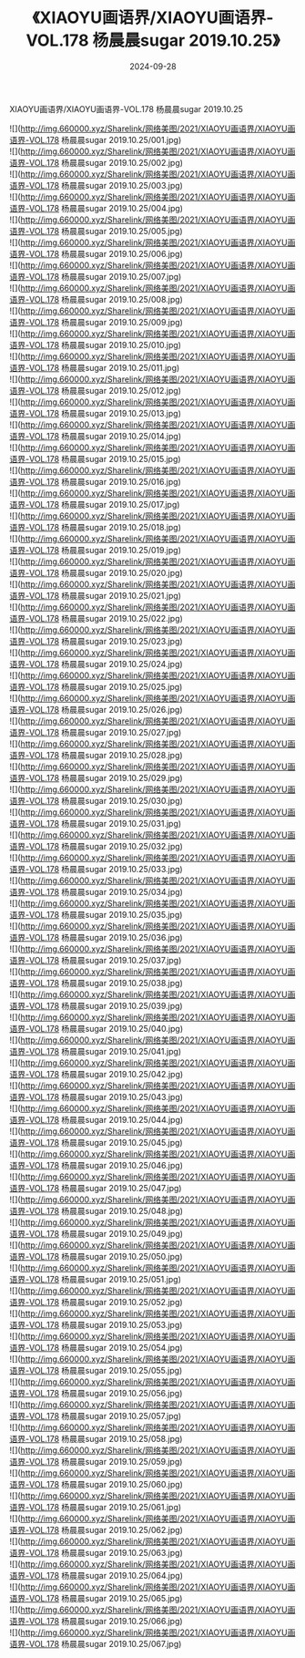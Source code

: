 ﻿---
layout: post
title:  《XIAOYU画语界/XIAOYU画语界-VOL.178 杨晨晨sugar 2019.10.25》
date:   2024-09-28
img: http://img.660000.xyz/Sharelink/网络美图/2021/XIAOYU画语界/XIAOYU画语界-VOL.178 杨晨晨sugar 2019.10.25/000.jpg
categories: [美女, 清纯, 唯美]
---

XIAOYU画语界/XIAOYU画语界-VOL.178 杨晨晨sugar 2019.10.25

 ![](http://img.660000.xyz/Sharelink/网络美图/2021/XIAOYU画语界/XIAOYU画语界-VOL.178 杨晨晨sugar 2019.10.25/001.jpg) <br>![](http://img.660000.xyz/Sharelink/网络美图/2021/XIAOYU画语界/XIAOYU画语界-VOL.178 杨晨晨sugar 2019.10.25/002.jpg) <br>![](http://img.660000.xyz/Sharelink/网络美图/2021/XIAOYU画语界/XIAOYU画语界-VOL.178 杨晨晨sugar 2019.10.25/003.jpg) <br>![](http://img.660000.xyz/Sharelink/网络美图/2021/XIAOYU画语界/XIAOYU画语界-VOL.178 杨晨晨sugar 2019.10.25/004.jpg) <br>![](http://img.660000.xyz/Sharelink/网络美图/2021/XIAOYU画语界/XIAOYU画语界-VOL.178 杨晨晨sugar 2019.10.25/005.jpg) <br>![](http://img.660000.xyz/Sharelink/网络美图/2021/XIAOYU画语界/XIAOYU画语界-VOL.178 杨晨晨sugar 2019.10.25/006.jpg) <br>![](http://img.660000.xyz/Sharelink/网络美图/2021/XIAOYU画语界/XIAOYU画语界-VOL.178 杨晨晨sugar 2019.10.25/007.jpg) <br>![](http://img.660000.xyz/Sharelink/网络美图/2021/XIAOYU画语界/XIAOYU画语界-VOL.178 杨晨晨sugar 2019.10.25/008.jpg) <br>![](http://img.660000.xyz/Sharelink/网络美图/2021/XIAOYU画语界/XIAOYU画语界-VOL.178 杨晨晨sugar 2019.10.25/009.jpg) <br>![](http://img.660000.xyz/Sharelink/网络美图/2021/XIAOYU画语界/XIAOYU画语界-VOL.178 杨晨晨sugar 2019.10.25/010.jpg) <br>![](http://img.660000.xyz/Sharelink/网络美图/2021/XIAOYU画语界/XIAOYU画语界-VOL.178 杨晨晨sugar 2019.10.25/011.jpg) <br>![](http://img.660000.xyz/Sharelink/网络美图/2021/XIAOYU画语界/XIAOYU画语界-VOL.178 杨晨晨sugar 2019.10.25/012.jpg) <br>![](http://img.660000.xyz/Sharelink/网络美图/2021/XIAOYU画语界/XIAOYU画语界-VOL.178 杨晨晨sugar 2019.10.25/013.jpg) <br>![](http://img.660000.xyz/Sharelink/网络美图/2021/XIAOYU画语界/XIAOYU画语界-VOL.178 杨晨晨sugar 2019.10.25/014.jpg) <br>![](http://img.660000.xyz/Sharelink/网络美图/2021/XIAOYU画语界/XIAOYU画语界-VOL.178 杨晨晨sugar 2019.10.25/015.jpg) <br>![](http://img.660000.xyz/Sharelink/网络美图/2021/XIAOYU画语界/XIAOYU画语界-VOL.178 杨晨晨sugar 2019.10.25/016.jpg) <br>![](http://img.660000.xyz/Sharelink/网络美图/2021/XIAOYU画语界/XIAOYU画语界-VOL.178 杨晨晨sugar 2019.10.25/017.jpg) <br>![](http://img.660000.xyz/Sharelink/网络美图/2021/XIAOYU画语界/XIAOYU画语界-VOL.178 杨晨晨sugar 2019.10.25/018.jpg) <br>![](http://img.660000.xyz/Sharelink/网络美图/2021/XIAOYU画语界/XIAOYU画语界-VOL.178 杨晨晨sugar 2019.10.25/019.jpg) <br>![](http://img.660000.xyz/Sharelink/网络美图/2021/XIAOYU画语界/XIAOYU画语界-VOL.178 杨晨晨sugar 2019.10.25/020.jpg) <br>![](http://img.660000.xyz/Sharelink/网络美图/2021/XIAOYU画语界/XIAOYU画语界-VOL.178 杨晨晨sugar 2019.10.25/021.jpg) <br>![](http://img.660000.xyz/Sharelink/网络美图/2021/XIAOYU画语界/XIAOYU画语界-VOL.178 杨晨晨sugar 2019.10.25/022.jpg) <br>![](http://img.660000.xyz/Sharelink/网络美图/2021/XIAOYU画语界/XIAOYU画语界-VOL.178 杨晨晨sugar 2019.10.25/023.jpg) <br>![](http://img.660000.xyz/Sharelink/网络美图/2021/XIAOYU画语界/XIAOYU画语界-VOL.178 杨晨晨sugar 2019.10.25/024.jpg) <br>![](http://img.660000.xyz/Sharelink/网络美图/2021/XIAOYU画语界/XIAOYU画语界-VOL.178 杨晨晨sugar 2019.10.25/025.jpg) <br>![](http://img.660000.xyz/Sharelink/网络美图/2021/XIAOYU画语界/XIAOYU画语界-VOL.178 杨晨晨sugar 2019.10.25/026.jpg) <br>![](http://img.660000.xyz/Sharelink/网络美图/2021/XIAOYU画语界/XIAOYU画语界-VOL.178 杨晨晨sugar 2019.10.25/027.jpg) <br>![](http://img.660000.xyz/Sharelink/网络美图/2021/XIAOYU画语界/XIAOYU画语界-VOL.178 杨晨晨sugar 2019.10.25/028.jpg) <br>![](http://img.660000.xyz/Sharelink/网络美图/2021/XIAOYU画语界/XIAOYU画语界-VOL.178 杨晨晨sugar 2019.10.25/029.jpg) <br>![](http://img.660000.xyz/Sharelink/网络美图/2021/XIAOYU画语界/XIAOYU画语界-VOL.178 杨晨晨sugar 2019.10.25/030.jpg) <br>![](http://img.660000.xyz/Sharelink/网络美图/2021/XIAOYU画语界/XIAOYU画语界-VOL.178 杨晨晨sugar 2019.10.25/031.jpg) <br>![](http://img.660000.xyz/Sharelink/网络美图/2021/XIAOYU画语界/XIAOYU画语界-VOL.178 杨晨晨sugar 2019.10.25/032.jpg) <br>![](http://img.660000.xyz/Sharelink/网络美图/2021/XIAOYU画语界/XIAOYU画语界-VOL.178 杨晨晨sugar 2019.10.25/033.jpg) <br>![](http://img.660000.xyz/Sharelink/网络美图/2021/XIAOYU画语界/XIAOYU画语界-VOL.178 杨晨晨sugar 2019.10.25/034.jpg) <br>![](http://img.660000.xyz/Sharelink/网络美图/2021/XIAOYU画语界/XIAOYU画语界-VOL.178 杨晨晨sugar 2019.10.25/035.jpg) <br>![](http://img.660000.xyz/Sharelink/网络美图/2021/XIAOYU画语界/XIAOYU画语界-VOL.178 杨晨晨sugar 2019.10.25/036.jpg) <br>![](http://img.660000.xyz/Sharelink/网络美图/2021/XIAOYU画语界/XIAOYU画语界-VOL.178 杨晨晨sugar 2019.10.25/037.jpg) <br>![](http://img.660000.xyz/Sharelink/网络美图/2021/XIAOYU画语界/XIAOYU画语界-VOL.178 杨晨晨sugar 2019.10.25/038.jpg) <br>![](http://img.660000.xyz/Sharelink/网络美图/2021/XIAOYU画语界/XIAOYU画语界-VOL.178 杨晨晨sugar 2019.10.25/039.jpg) <br>![](http://img.660000.xyz/Sharelink/网络美图/2021/XIAOYU画语界/XIAOYU画语界-VOL.178 杨晨晨sugar 2019.10.25/040.jpg) <br>![](http://img.660000.xyz/Sharelink/网络美图/2021/XIAOYU画语界/XIAOYU画语界-VOL.178 杨晨晨sugar 2019.10.25/041.jpg) <br>![](http://img.660000.xyz/Sharelink/网络美图/2021/XIAOYU画语界/XIAOYU画语界-VOL.178 杨晨晨sugar 2019.10.25/042.jpg) <br>![](http://img.660000.xyz/Sharelink/网络美图/2021/XIAOYU画语界/XIAOYU画语界-VOL.178 杨晨晨sugar 2019.10.25/043.jpg) <br>![](http://img.660000.xyz/Sharelink/网络美图/2021/XIAOYU画语界/XIAOYU画语界-VOL.178 杨晨晨sugar 2019.10.25/044.jpg) <br>![](http://img.660000.xyz/Sharelink/网络美图/2021/XIAOYU画语界/XIAOYU画语界-VOL.178 杨晨晨sugar 2019.10.25/045.jpg) <br>![](http://img.660000.xyz/Sharelink/网络美图/2021/XIAOYU画语界/XIAOYU画语界-VOL.178 杨晨晨sugar 2019.10.25/046.jpg) <br>![](http://img.660000.xyz/Sharelink/网络美图/2021/XIAOYU画语界/XIAOYU画语界-VOL.178 杨晨晨sugar 2019.10.25/047.jpg) <br>![](http://img.660000.xyz/Sharelink/网络美图/2021/XIAOYU画语界/XIAOYU画语界-VOL.178 杨晨晨sugar 2019.10.25/048.jpg) <br>![](http://img.660000.xyz/Sharelink/网络美图/2021/XIAOYU画语界/XIAOYU画语界-VOL.178 杨晨晨sugar 2019.10.25/049.jpg) <br>![](http://img.660000.xyz/Sharelink/网络美图/2021/XIAOYU画语界/XIAOYU画语界-VOL.178 杨晨晨sugar 2019.10.25/050.jpg) <br>![](http://img.660000.xyz/Sharelink/网络美图/2021/XIAOYU画语界/XIAOYU画语界-VOL.178 杨晨晨sugar 2019.10.25/051.jpg) <br>![](http://img.660000.xyz/Sharelink/网络美图/2021/XIAOYU画语界/XIAOYU画语界-VOL.178 杨晨晨sugar 2019.10.25/052.jpg) <br>![](http://img.660000.xyz/Sharelink/网络美图/2021/XIAOYU画语界/XIAOYU画语界-VOL.178 杨晨晨sugar 2019.10.25/053.jpg) <br>![](http://img.660000.xyz/Sharelink/网络美图/2021/XIAOYU画语界/XIAOYU画语界-VOL.178 杨晨晨sugar 2019.10.25/054.jpg) <br>![](http://img.660000.xyz/Sharelink/网络美图/2021/XIAOYU画语界/XIAOYU画语界-VOL.178 杨晨晨sugar 2019.10.25/055.jpg) <br>![](http://img.660000.xyz/Sharelink/网络美图/2021/XIAOYU画语界/XIAOYU画语界-VOL.178 杨晨晨sugar 2019.10.25/056.jpg) <br>![](http://img.660000.xyz/Sharelink/网络美图/2021/XIAOYU画语界/XIAOYU画语界-VOL.178 杨晨晨sugar 2019.10.25/057.jpg) <br>![](http://img.660000.xyz/Sharelink/网络美图/2021/XIAOYU画语界/XIAOYU画语界-VOL.178 杨晨晨sugar 2019.10.25/058.jpg) <br>![](http://img.660000.xyz/Sharelink/网络美图/2021/XIAOYU画语界/XIAOYU画语界-VOL.178 杨晨晨sugar 2019.10.25/059.jpg) <br>![](http://img.660000.xyz/Sharelink/网络美图/2021/XIAOYU画语界/XIAOYU画语界-VOL.178 杨晨晨sugar 2019.10.25/060.jpg) <br>![](http://img.660000.xyz/Sharelink/网络美图/2021/XIAOYU画语界/XIAOYU画语界-VOL.178 杨晨晨sugar 2019.10.25/061.jpg) <br>![](http://img.660000.xyz/Sharelink/网络美图/2021/XIAOYU画语界/XIAOYU画语界-VOL.178 杨晨晨sugar 2019.10.25/062.jpg) <br>![](http://img.660000.xyz/Sharelink/网络美图/2021/XIAOYU画语界/XIAOYU画语界-VOL.178 杨晨晨sugar 2019.10.25/063.jpg) <br>![](http://img.660000.xyz/Sharelink/网络美图/2021/XIAOYU画语界/XIAOYU画语界-VOL.178 杨晨晨sugar 2019.10.25/064.jpg) <br>![](http://img.660000.xyz/Sharelink/网络美图/2021/XIAOYU画语界/XIAOYU画语界-VOL.178 杨晨晨sugar 2019.10.25/065.jpg) <br>![](http://img.660000.xyz/Sharelink/网络美图/2021/XIAOYU画语界/XIAOYU画语界-VOL.178 杨晨晨sugar 2019.10.25/066.jpg) <br>![](http://img.660000.xyz/Sharelink/网络美图/2021/XIAOYU画语界/XIAOYU画语界-VOL.178 杨晨晨sugar 2019.10.25/067.jpg) <br>